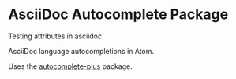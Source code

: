 # AsciiDoc Autocomplete Package

Testing attributes in asciidoc

AsciiDoc language autocompletions in Atom.

Uses the [autocomplete-plus](https://github.com/atom/autocomplete-plus) package.
